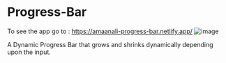 # Progress-Bar
To see the app go to : https://amaanali-progress-bar.netlify.app/
![image](https://github.com/AmaanAlii/progress-bar/assets/117629490/84ba94a2-6151-44ae-a3d1-7b868fbc4508)

A Dynamic Progress Bar that grows and shrinks dynamically depending upon the input.

